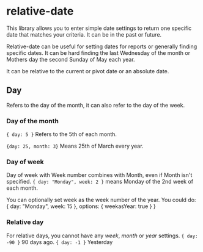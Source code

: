 # relative-date

This library allows you to enter simple date settings to return one specific date that matches your criteria. It can be in the past or future.

Relative-date can be useful for setting dates for reports or generally finding specific dates. It can be hard finding the last Wednesday of the month or Mothers day the second Sunday of May each year.

It can be relative to the current or pivot date or an absolute date.


## Day
Refers to the day of the month, it can also refer to the day of the week.

### Day of the month
``
{ day: 5 }
``
Refers to the 5th of each month.

``{day: 25, month: 3}``
Means 25th of March every year.
### Day of week
Day of week with Week number combines with Month, even if Month isn't specified.
``
{ day: "Monday", week: 2 }
``
means Monday of the 2nd week of each month.

You can optionally set week as the week number of the year. You could do:
{ day: "Monday", week: 15 }, options: { weekasYear: true } }

### Relative day
For relative days, you cannot have any *week*, *month* or *year* settings.
``
{ day: -90 }
``
90 days ago.
``
{ day: -1 }
``
Yesterday



